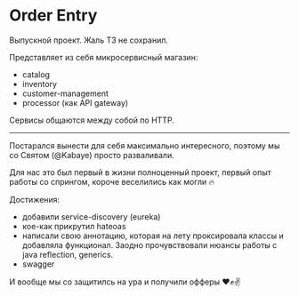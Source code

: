 # Order Entry

Выпускной проект. Жаль ТЗ не сохранил.

Представляет из себя микросервисный магазин:
- catalog
- inventory
- customer-management
- processor (как API gateway) 

Сервисы общаются между собой по HTTP. 

--- 

Постарался вынести для себя максимально интересного, поэтому мы со Святом (@Kabaye) просто разваливали. 

Для нас это был первый в жизни полноценный проект, первый опыт работы со спрингом, короче веселились как могли :fire:

Достижения:
- добавили service-discovery (eureka)
- кое-как прикрутил hateoas
- написали свою аннотацию, которая на лету проксировала классы и добавляла функционал.
  Заодно прочувствовали нюансы работы с java reflection, generics.
- swagger

И вообще мы со защитилсь на ура и получили офферы :heart::fist::v:

